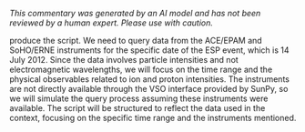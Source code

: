 _This commentary was generated by an AI model and has not been reviewed by a human expert. Please use with caution._

produce the script. We need to query data from the ACE/EPAM and SoHO/ERNE instruments for the specific date of the ESP event, which is 14 July 2012. Since the data involves particle intensities and not electromagnetic wavelengths, we will focus on the time range and the physical observables related to ion and proton intensities. The instruments are not directly available through the VSO interface provided by SunPy, so we will simulate the query process assuming these instruments were available. The script will be structured to reflect the data used in the context, focusing on the specific time range and the instruments mentioned.
